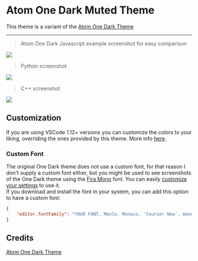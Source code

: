 # Atom One Dark Muted Theme

This theme is a variant of the [Atom One Dark Theme](https://github.com/akamud/vscode-theme-onedark)

---

> Atom One Dark Javascript example screenshot for easy comparison

![](https://raw.githubusercontent.com/salsudano/vscode-theme-onedark-muted/master/screenshots/screenshot-js.png)


> Python screenshot

![](https://raw.githubusercontent.com/salsudano/vscode-theme-onedark-muted/master/screenshots/screenshot-py.png)

> C++ screenshot

![](https://raw.githubusercontent.com/salsudano/vscode-theme-onedark-muted/master/screenshots/screenshot-cpp.png)


## Customization

If you are using VSCode 1.12+ versions you can customize the colors to your liking, overriding the ones provided by this theme. More info [here](https://code.visualstudio.com/docs/getstarted/theme-color-reference).

### Custom Font

The original One Dark theme does not use a custom font, for that reason I don't supply a custom font either, but  you might be used to see screenshots of the One Dark theme using the [Fira Mono](https://github.com/mozilla/Fira) font. You can easily [customize your settings](https://code.visualstudio.com/docs/getstarted/settings) to use it.  
If you download and install the font in your system, you can add this option to have a custom font:

```json
{
    "editor.fontFamily": "YOUR FONT, Menlo, Monaco, 'Courier New', monospace"
}
```

## Credits

[Atom One Dark Theme](https://github.com/akamud/vscode-theme-onedark)
